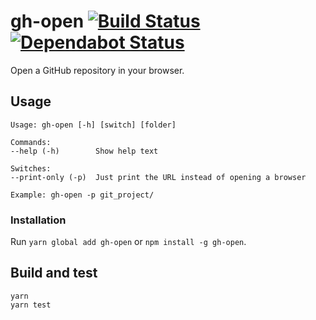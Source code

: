 # gh-open [![Build Status](https://api.travis-ci.org/ffflorian/gh-open.svg?branch=master)](https://travis-ci.org/ffflorian/gh-open/) [![Dependabot Status](https://api.dependabot.com/badges/status?host=github&repo=ffflorian/gh-open)](https://dependabot.com)

Open a GitHub repository in your browser.

## Usage

```
Usage: gh-open [-h] [switch] [folder]

Commands:
--help (-h)        Show help text

Switches:
--print-only (-p)  Just print the URL instead of opening a browser

Example: gh-open -p git_project/
```

### Installation

Run `yarn global add gh-open` or `npm install -g gh-open`.

## Build and test

```
yarn
yarn test
```

